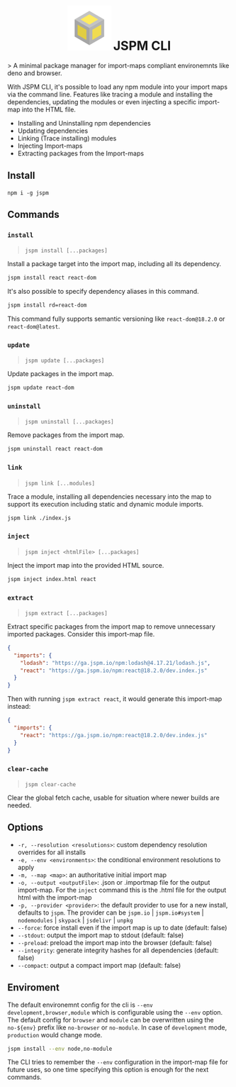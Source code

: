 <div align="center">
  <img style="display: inline-block; width: 100px; height: 100pz" src="./logo.png"/>
  <h1 style="display: inline-block">JSPM CLI</h1>
</div>
> A minimal package manager for import-maps compliant environemnts like deno and browser.

With JSPM CLI, it's possible to load any npm module into your import maps via the command line. 
Features like tracing a module and installing the dependencies, updating the modules or even injecting a specific import-map into the HTML file.

* Installing and Uninstalling npm dependencies
* Updating dependencies
* Linking (Trace installing) modules
* Injecting Import-maps
* Extracting packages from the Import-maps 


## Install
```
npm i -g jspm
```
## Commands

### `install`
> `jspm install [...packages]`

Install a package target into the import map, including all its dependency.
```sh
jspm install react react-dom
```
It's also possible to specify dependency aliases in this command.
```sh
jspm install rd=react-dom
```
This command fully supports semantic versioning like `react-dom@18.2.0` or `react-dom@latest`.

### `update`
> `jspm update [...packages]`

Update packages in the import map.

```sh
jspm update react-dom
```
### `uninstall`
> `jspm uninstall [...packages]`

Remove packages from the import map.

```sh
jspm uninstall react react-dom
```
### `link`
> `jspm link [...modules]`

Trace a module, installing all dependencies necessary into the map to support its execution including static and dynamic module imports.

```sh
jspm link ./index.js
```
### `inject`
> `jspm inject <htmlFile> [...packages]`

Inject the import map into the provided HTML source.

```sh
jspm inject index.html react
```

### `extract`
> `jspm extract [...packages]`

Extract specific packages from the import map to remove unnecessary imported packages. Consider this import-map file.
```json
{
  "imports": {
    "lodash": "https://ga.jspm.io/npm:lodash@4.17.21/lodash.js",
    "react": "https://ga.jspm.io/npm:react@18.2.0/dev.index.js"
  }
}
```
Then with running `jspm extract react`, it would generate this import-map instead:
```json
{
  "imports": {
    "react": "https://ga.jspm.io/npm:react@18.2.0/dev.index.js"
  }
}
```

### `clear-cache`
> `jspm clear-cache`

Clear the global fetch cache, usable for situation where newer builds are
needed.

## Options
- `-r, --resolution <resolutions>`: custom dependency resolution overrides for all installs
- `-e, --env <environments>`: the conditional environment resolutions to apply
- `-m, --map <map>`: an authoritative initial import map
- `-o, --output <outputFile>`: .json or .importmap file for the output
import-map. For the `inject` command this is the .html file for the output html with the import-map
- `-p, --provider <provider>`: the default provider to use for a new install,
	defaults to `jspm`. The provider can be `jspm.io` | `jspm.io#system` | `nodemodules` | `skypack` | `jsdelivr` | `unpkg`
- `--force`: force install even if the import map is up to date (default: false)
- `--stdout`: output the import map to stdout (default: false)
- `--preload`: preload the import map into the browser (default: false)
- `--integrity`: generate integrity hashes for all dependencies (default: false)
- `--compact`: output a compact import map (default: false)

## Enviroment

The default environemnt config for the cli is `--env development,browser,module`
which is configurable using the `--env` option. The default config for `browser`
and `module` can be
overwritten using the `no-${env}` prefix like `no-browser` or `no-module`. In
case of `development` mode, `production` would change mode.

```sh
jspm install --env node,no-module
```

The CLI tries to remember the `--env` configuration in the import-map file for future uses, so one time
specifying this option is enough for the next commands.
